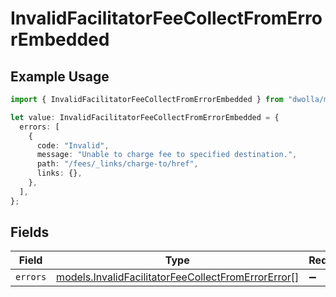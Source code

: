 # InvalidFacilitatorFeeCollectFromErrorEmbedded

## Example Usage

```typescript
import { InvalidFacilitatorFeeCollectFromErrorEmbedded } from "dwolla/models";

let value: InvalidFacilitatorFeeCollectFromErrorEmbedded = {
  errors: [
    {
      code: "Invalid",
      message: "Unable to charge fee to specified destination.",
      path: "/fees/_links/charge-to/href",
      links: {},
    },
  ],
};
```

## Fields

| Field                                                                                                          | Type                                                                                                           | Required                                                                                                       | Description                                                                                                    |
| -------------------------------------------------------------------------------------------------------------- | -------------------------------------------------------------------------------------------------------------- | -------------------------------------------------------------------------------------------------------------- | -------------------------------------------------------------------------------------------------------------- |
| `errors`                                                                                                       | [models.InvalidFacilitatorFeeCollectFromErrorError](../models/invalidfacilitatorfeecollectfromerrorerror.md)[] | :heavy_minus_sign:                                                                                             | N/A                                                                                                            |
